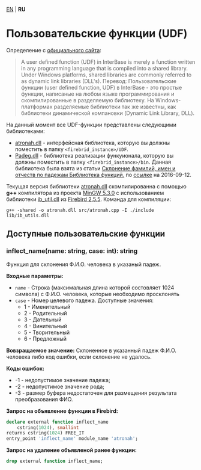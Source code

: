[EN](README.md) | **RU**

Пользовательские функции (UDF)
==============================


Определение с [официального сайта][firebird]:  
> A user defined function (UDF) in InterBase is merely a function written in any programming language that is compiled into a shared library. Under Windows platforms, shared libraries are commonly referred to as dynamic link libraries (DLL's).
Перевод:
> Пользовательские функции (user defined function, UDF) в InterBase - это простые функции, написаные на любом языке программирования и скомпилированные в разделяемую библиотеку. На Windows-платформах разделяемые библиотеки так же известны, как библиотеки динамической компановки (Dynamic Link Library, DLL).


На данный момент все UDF-функции представлены следующими библиотеками:
* [atronah.dll][] - интерфейсная библиотека, которую вы должны поместить в папку `<firebrid_instance>/UDF`.
* [Padeg.dll][] - библиотека реализации функуионала, которую вы должны поместить в папку `<firebrid_instance>/bin`. Данная библиотека была взята из статьи [Склонение фамилий, имен и отчеств по падежам Библиотека функций.](http://www.delphikingdom.ru/asp/viewitem.asp?UrlItem=/mastering/poligon/webpadeg.htm#SubHeader_1762079927060) по [ссылке](http://www.delphikingdom.ru/zip/Padeg.zip) на 2016-09-12.

Текущая версия библиотеки [atronah.dll][] скомпилированна с помощью **g++** компилятора из проекта [MinGW 5.3.0][mingw] с использованием библиотеки [ib_util.dll][] из [Firebird 2.5.5][firebird].
Команда для компиляции:
```shell
g++ -shared -o atronah.dll src/atronah.cpp -I ./include lib/ib_utils.dll
```


Доступные пользовательские функции
----------------------------------

### inflect_name(name: string, case: int): string
Функция для склонения Ф.И.О. человека в указаный падеж.

**Входные параметры:**
* `name` - Строка (максимальная длина которой состовляет 1024 символа) с Ф.И.О. человека, которые необходимо просклонять
* `case` - Номер целевого падежа. Доступные значения: 
    * 1 - Именительный
    * 2 - Родительный
    * 3 - Дательный
    * 4 - Винительный
    * 5 - Творительный
    * 6 - Предложный

**Вовзращаемое значение:** Склоненное в указанный падеж Ф.И.О. человека либо код ошибки, если склонение не удалось.

**Коды ошибок:**
* -1 - недопустимое значение падежа;
* -2 - недопустимое значение рода;
* -3 - размер буфера недостаточен для размещения результата преобразования ФИО.


**Запрос на объявление функции в Firebird:**
```sql
declare external function inflect_name
    cstring(1024), smallint
returns cstring(1024) FREE_IT
entry_point 'inflect_name' module_name 'atronah';
```

**Запрос на удаление объявленой ранее функции:**
```sql
drop external function inflect_name;
```



[atronah.dll]: ./lib/atronah.dll
[Padeg.dll]: ./lib/Padeg.dll
[ib_util.dll]: ./lib/ib_util.dll
[mingw]: http://www.mingw.org/
[firebird]: http://www.firebirdsql.org/